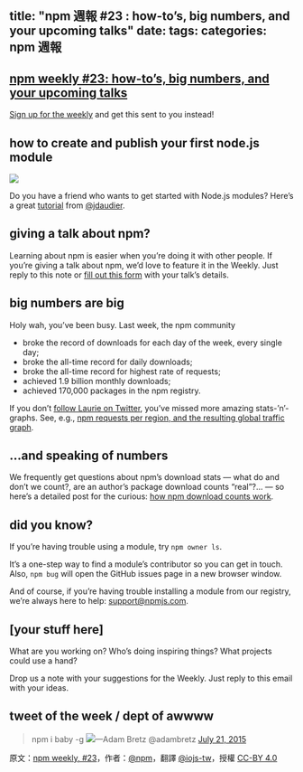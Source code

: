 title: "npm 週報 #23 : how-to’s, big numbers, and your upcoming talks"
date: 
tags:
categories: npm 週報
---

## [npm weekly #23: how-to’s, big numbers, and your upcoming talks](http://blog.npmjs.org/post/125843929361/npm-weekly-23-how-tos-big-numbers-and-your)

[Sign up for the weekly](https://www.npmjs.com/npm-weekly) and get this sent to you instead!

## how to create and publish your first node.js module

[![](https://cdn-images-1.medium.com/max/2000/1*2TwgcgPMqbflx_AdDPPHOw.png)](https://medium.com/@jdaudier/how-to-create-and-publish-your-first-node-js-module-444e7585b738)

Do you have a friend who wants to get started with Node.js modules? Here’s a great [tutorial](https://medium.com/@jdaudier/how-to-create-and-publish-your-first-node-js-module-444e7585b738) from [@jdaudier](https://twitter.com/jdaudier).

## giving a talk about npm?

Learning about npm is easier when you’re doing it with other people. If you’re giving a talk about npm, we’d love to feature it in the Weekly. Just reply to this note or [fill out this form](http://npmjs.hs-sites.com/npm-talks?utm_campaign=newsletter20150804) with your talk’s details.

## big numbers are big

Holy wah, you’ve been busy. Last week, the npm community

*   broke the record of downloads for each day of the week, every single day;
*   broke the all-time record for daily downloads;
*   broke the all-time record for highest rate of requests;
*   achieved 1.9 billion monthly downloads;
*   achieved 170,000 packages in the npm registry.

If you don’t [follow Laurie on Twitter](https://twitter.com/intent/follow?screen_name=seldo), you’ve missed more amazing stats-’n’-graphs. See, e.g., [npm requests per region, and the resulting global traffic graph](https://twitter.com/seldo/status/625777632089542657).

## …and speaking of numbers

We frequently get questions about npm’s download stats — what do and don’t we count?, are an author’s package download counts “real”?… — so here’s a detailed post for the curious: [how npm download counts work](http://blog.npmjs.org/post/92574016600/numeric-precision-matters-how-npm-download-counts?utm_campaign=newsletter20150804).

## did you know?

If you’re having trouble using a module, try `npm owner ls`.

It’s a one-step way to find a module’s contributor so you can get in touch. Also, `npm bug` will open the GitHub issues page in a new browser window.

And of course, if you’re having trouble installing a module from our registry, we’re always here to help: [support@npmjs.com](mailto:support@npmjs.com).

## [your stuff here]

What are you working on? Who’s doing inspiring things? What projects could use a hand?

Drop us a note with your suggestions for the Weekly. Just reply to this email with your ideas.

## tweet of the week / dept of awwww

> npm i baby -g [![](https://pbs.twimg.com/media/CKdbn-HUYAA5s27.jpg)](https://twitter.com/adambretz/status/623567894576652288)—Adam Bretz @adambretz [July 21, 2015](https://twitter.com/adambretz/status/623567894576652288)

原文：[npm weekly, #23](http://blog.npmjs.org/post/125843929361/npm-weekly-23-how-tos-big-numbers-and-your)，作者：[@npm](http://blog.npmjs.org/)，翻譯 [@iojs-tw](https://github.com/iojs/iojs-tw)，授權 [CC-BY 4.0](https://creativecommons.org/licenses/by/4.0/deed.zh_TW)
